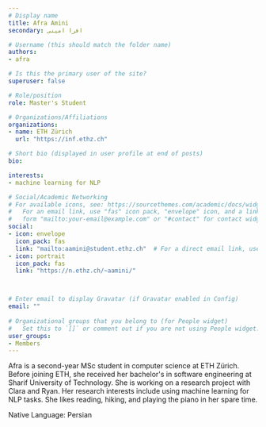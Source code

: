 ```yaml
---
# Display name
title: Afra Amini
secondary: افرا امینی

# Username (this should match the folder name)
authors:
- afra

# Is this the primary user of the site?
superuser: false

# Role/position
role: Master's Student

# Organizations/Affiliations
organizations:
- name: ETH Zürich
  url: "https://inf.ethz.ch"

# Short bio (displayed in user profile at end of posts)
bio: 

interests:
- machine learning for NLP

# Social/Academic Networking
# For available icons, see: https://sourcethemes.com/academic/docs/widgets/#icons
#   For an email link, use "fas" icon pack, "envelope" icon, and a link in the
#   form "mailto:your-email@example.com" or "#contact" for contact widget.
social:
- icon: envelope
  icon_pack: fas
  link: "mailto:aamini@student.ethz.ch"  # For a direct email link, use "mailto:test@example.org".
- icon: portrait
  icon_pack: fas
  link: "https://n.ethz.ch/~aamini/"



# Enter email to display Gravatar (if Gravatar enabled in Config)
email: ""
  
# Organizational groups that you belong to (for People widget)
#   Set this to `[]` or comment out if you are not using People widget.  
user_groups:
- Members
---
```


Afra is a second-year MSc student in computer science at ETH Zürich. Before joining ETH, she received her bachelor's in software engineering at Sharif University of Technology. She is working on a research project with Clara and Ryan. Her research interests include using machine learning for NLP tasks. She likes reading, hiking, and playing the piano in her spare time.

Native Language: Persian
